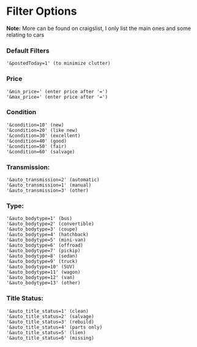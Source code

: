# Filter Options
**Note:** More can be found on craigslist, I only list the main ones and some relating to cars

### Default Filters
```
'&postedToday=1' (to minimize clutter)
```

### Price
```
'&min_price=' (enter price after '=')
'&max_price=' (enter price after '=')
```

### Condition
```
'&condition=10' (new)
'&condition=20' (like new)
'&condition=30' (excellent)
'&condition=40' (good)
'&condition=50' (fair)
'&condition=60' (salvage)
```

### Transmission: 

```
'&auto_transmission=2' (automatic)
'&auto_transmission=1' (manual)
'&auto_transmission=3' (other)
```

### Type:

```
'&auto_bodytype=1' (bus)
'&auto_bodytype=2' (convertible)
'&auto_bodytype=3' (coupe)
'&auto_bodytype=4' (hatchback)
'&auto_bodytype=5' (mini-van)
'&auto_bodytype=6' (offroad)
'&auto_bodytype=7' (pickip)
'&auto_bodytype=8' (sedan)
'&auto_bodytype=9' (truck)
'&auto_bodytype=10' (SUV)
'&auto_bodytype=11' (wagon)
'&auto_bodytype=12' (van)
'&auto_bodytype=13' (other)
```

### Title Status: 

```
'&auto_title_status=1' (clean)
'&auto_title_status=2' (salvage)
'&auto_title_status=3' (rebuild)
'&auto_title_status=4' (parts only)
'&auto_title_status=5' (lien)
'&auto_title_status=6' (missing)
```
